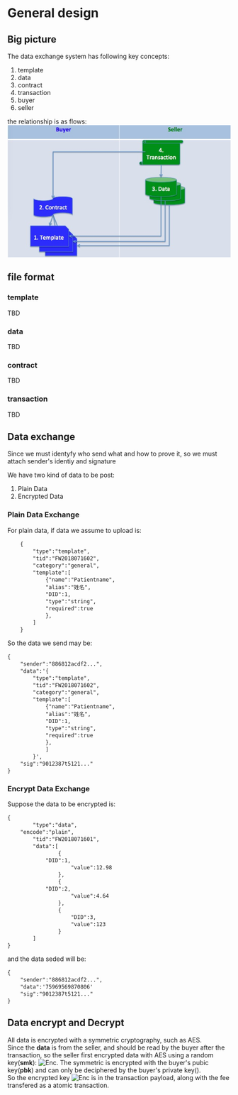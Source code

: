 # General design

## Big picture
The data exchange system has following key concepts:
1. template
2. data
3. contract
4. transaction
5. buyer
6. seller

the relationship is as flows:
![Data](DataExchange.jpg)

## file format
### template
TBD

### data
TBD

### contract
TBD

### transaction
TBD

## Data exchange
Since we must identyfy who send what and how to prove it, so we must attach sender's identiy and signature

We have two kind of data to be post:</br>
1. Plain Data 
2. Encrypted Data 

### Plain Data Exchange
For plain data, if data we assume to upload is:
```
	{
		"type":"template",
		"tid":"FW2018071602",
		"category":"general",
		"template":[
			{"name":"Patientname",
			"alias":"姓名",
			"DID":1,
			"type":"string",
			"required":true
			},
		]
	}
```

So the data we send may be:
```
{
	"sender":"886812acdf2...",
	"data":'{
		"type":"template",
		"tid":"FW2018071602",
		"category":"general",
		"template":[
			{"name":"Patientname",
			"alias":"姓名",
			"DID":1,
			"type":"string",
			"required":true
			},
			]
		}',
	"sig":"9012387t5121..."
}
```
### Encrypt Data Exchange
Suppose the data to be encrypted is:
```
{
        "type":"data",
	"encode":"plain",
        "tid":"FW2018071601",
        "data":[
                {
			"DID":1,
                	"value":12.98
                },  
                {
			"DID":2,
                	"value":4.64
                },  
                {
                	"DID":3,
                	"value":123
                }
        ]
}
```

and the data seded will be:
```
{
	"sender":"886812acdf2...",
	"data":'75969569870806'
	"sig":"9012387t5121..."
}
```

## Data encrypt and Decrypt
All data is encrypted with a symmetric cryptography, such as AES.  
Since the **data** is from the seller, and should be read by the buyer after the transaction, so the seller first encrypted data with AES using a random key(**smk**): ![Enc](http://chart.googleapis.com/chart?cht=tx&chl=Enc_{smk}{data}).
The symmetric is encrypted with the buyer's pubic key(**pbk**) and can only be deciphered by the buyer's private key().  
So the encrypted key ![Enc](http://chart.googleapis.com/chart?cht=tx&chl=Enc_{pbk}{smk}) is in the transaction payload, along with the fee transfered as a atomic transaction.

